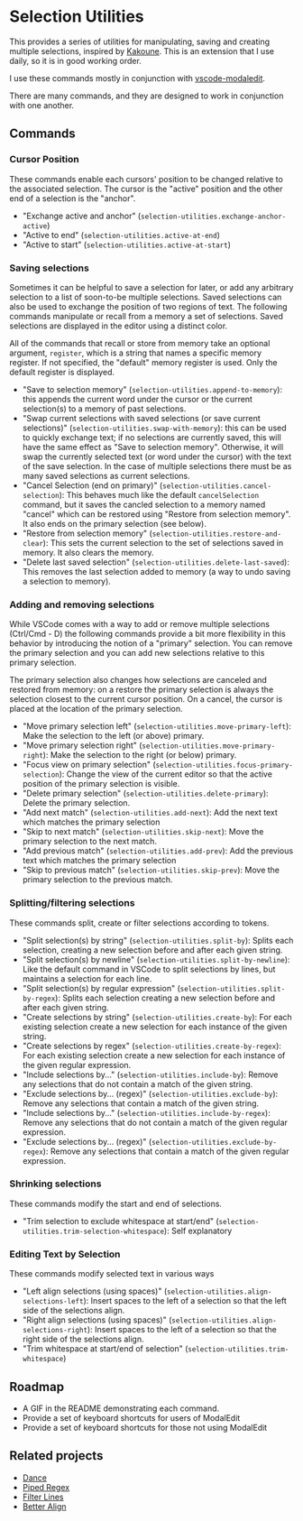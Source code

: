 # Selection Utilities

This provides a series of utilities for manipulating, saving and creating multiple
selections, inspired by [Kakoune](http://kakoune.org/). This is an extension that I use
daily, so it is in good working order.

I use these commands mostly in conjunction with [vscode-modaledit](https://johtela.github.io/vscode-modaledit/docs/tutorial.html).

There are many commands, and they are designed to work in conjunction with one another.

## Commands

### Cursor Position

These commands enable each cursors' position to be changed relative to the associated
selection. The cursor is the "active" position and the other end of a selection is the
"anchor".

- "Exchange active and anchor" (`selection-utilities.exchange-anchor-active`)
- "Active to end" (`selection-utilities.active-at-end`)
- "Active to start" (`selection-utilities.active-at-start`)

### Saving selections

Sometimes it can be helpful to save a selection for later, or add any arbitrary selection to
a list of soon-to-be multiple selections. Saved selections can also be used to exchange the
position of two regions of text. The following commands manipulate or recall from a memory
a set of selections. Saved selections are displayed in the editor using a distinct color.

All of the commands that recall or store from memory take an optional argument, `register`,
which is a string that names a specific memory register. If not specified, the "default"
memory register is used. Only the default register is displayed.

- "Save to selection memory" (`selection-utilities.append-to-memory`): this appends the
  current word under the cursor or the current selection(s) to a memory of past selections.
- "Swap current selections with saved selections (or save current selections)" (`selection-utilities.swap-with-memory`): this can be used to quickly exchange text; if no selections are
  currently saved, this will have the same effect as "Save to selection memory". Otherwise,
  it will swap the currently selected text (or word under the cursor) with the text
  of the save selection. In the case of multiple selections there must be as many saved
  selections as current selections.
- "Cancel Selection (end on primary)" (`selection-utilities.cancel-selection`):
  This behaves much like the default `cancelSelection` command, but it saves the
  cancled selection to a memory named "cancel" which can be restored using "Restore from selection memory". It also ends on the primary selection (see below).
- "Restore from selection memory" (`selection-utilities.restore-and-clear`): This
  sets the current selection to the set of selections saved in memory. It also clears
  the memory.
- "Delete last saved selection" (`selection-utilities.delete-last-saved`): This removes
  the last selection added to memory (a way to undo saving a selection to memory).

### Adding and removing selections

While VSCode comes with a way to add or remove multiple selections (Ctrl/Cmd - D) the
following commands provide a bit more flexibility in this behavior by introducing the notion
of a "primary" selection. You can remove the primary selection and you can add new
selections relative to this primary selection.

The primary selection also changes how selections are canceled and restored from memory: on
a restore the primary selection is always the selection closest to the current cursor
position. On a cancel, the cursor is placed at the location of the primary selection.

- "Move primary selection left" (`selection-utilities.move-primary-left`): Make the
  selection to the left (or above) primary.
- "Move primary selection right" (`selection-utilities.move-primary-right`): Make the
  selection to the right (or below) primary.
- "Focus view on primary selection" (`selection-utilities.focus-primary-selection`): Change
  the view of the current editor so that the active position of the primary selection is
  visible.
- "Delete primary selection" (`selection-utilities.delete-primary`): Delete the primary
  selection.
- "Add next match" (`selection-utilities.add-next`): Add the next text which matches the
  primary selection
- "Skip to next match" (`selection-utilities.skip-next`): Move the primary selection to the
  next match.
- "Add previous match" (`selection-utilities.add-prev`): Add the previous text which matches
  the primary selection
- "Skip to previous match" (`selection-utilities.skip-prev`): Move the primary selection to
  the previous match.

### Splitting/filtering selections

These commands split, create or filter selections according to tokens.

- "Split selection(s) by string" (`selection-utilities.split-by`): Splits each selection,
  creating a new selection before and after each given string.
- "Split selection(s) by newline" (`selection-utilities.split-by-newline`): Like the default
  command in VSCode to split selections by lines, but maintains a selection for each line.
- "Split selection(s) by regular expression" (`selection-utilities.split-by-regex`): Splits
  each selection creating a new selection before and after each given string.
- "Create selections by string" (`selection-utilities.create-by`): For each existing selection
  create a new selection for each instance of the given string.
- "Create selections by regex" (`selection-utilities.create-by-regex`): For each existing
  selection create a new selection for each instance of the given regular expression.
- "Include selections by..." (`selection-utilities.include-by`): Remove any selections that
do not contain a match of the given string.
- "Exclude selections by... (regex)" (`selection-utilities.exclude-by`): Remove any
  selections that contain a match of the given string.
- "Include selections by..." (`selection-utilities.include-by-regex`): Remove any
  selections that do not contain a match of the given regular expression.
- "Exclude selections by... (regex)" (`selection-utilities.exclude-by-regex`): Remove any
  selections that contain a match of the given regular expression.

### Shrinking selections

These commands modify the start and end of selections.

- "Trim selection to exclude whitespace at start/end" (`selection-utilities.trim-selection-whitespace`): Self explanatory

### Editing Text by Selection

These commands modify selected text in various ways

- "Left align selections (using spaces)" (`selection-utilities.align-selections-left`):
  Insert spaces to the left of a selection so that the left side of the selections align.
- "Right align selections (using spaces)" (`selection-utilities.align-selections-right`):
  Insert spaces to the left of a selection so that the right side of the selections align.
- "Trim whitespace at start/end of selection" (`selection-utilities.trim-whitespace`)

## Roadmap

- A GIF in the README demonstrating each command.
- Provide a set of keyboard shortcuts for users of ModalEdit
- Provide a set of keyboard shortcuts for those not using ModalEdit

## Related projects

- [Dance](https://github.com/71/dance)
- [Piped Regex](https://github.com/akashsaluja/piped-regex-vscode)
- [Filter Lines](https://github.com/everettjf/vscode-filter-line)
- [Better Align](https://github.com/WarWithinMe/better-align)